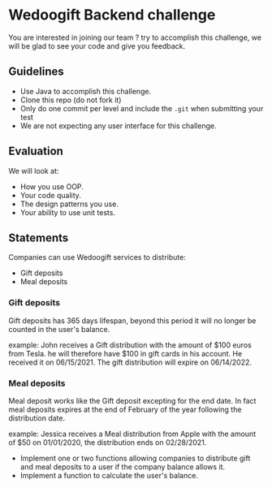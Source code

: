 # Wedoogift Backend challenge

You are interested in joining our team ? try to accomplish this challenge, we will be glad to see your code and give you
feedback.

## Guidelines

* Use Java to accomplish this challenge.
* Clone this repo (do not fork it)
* Only do one commit per level and include the `.git` when submitting your test
* We are not expecting any user interface for this challenge.

## Evaluation

We will look at:

* How you use OOP.
* Your code quality.
* The design patterns you use.
* Your ability to use unit tests.

## Statements

Companies can use Wedoogift services to distribute:

- Gift deposits
- Meal deposits

### Gift deposits

Gift deposits has 365 days lifespan, beyond this period it will no longer be counted in the user's balance.

example:
John receives a Gift distribution with the amount of $100 euros from Tesla. he will therefore have $100 in gift cards in
his account. He received it on 06/15/2021. The gift distribution will expire on 06/14/2022.

### Meal deposits

Meal deposit works like the Gift deposit excepting for the end date. In fact meal deposits expires at the end of
February of the year following the distribution date.

example:
Jessica receives a Meal distribution from Apple with the amount of $50 on 01/01/2020, the distribution ends on
02/28/2021.

* Implement one or two functions allowing companies to distribute gift and meal deposits to a user if the company
  balance allows it.
* Implement a function to calculate the user's balance.
